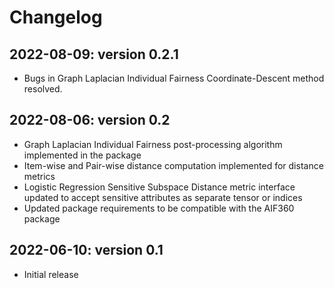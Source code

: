 # Changelog

## 2022-08-09: version 0.2.1
- Bugs in Graph Laplacian Individual Fairness Coordinate-Descent method resolved.

## 2022-08-06: version 0.2
- Graph Laplacian Individual Fairness post-processing algorithm implemented in the package
- Item-wise and Pair-wise distance computation implemented for distance metrics
- Logistic Regression Sensitive Subspace Distance metric interface updated to accept sensitive attributes as separate tensor or indices
- Updated package requirements to be compatible with the AIF360 package

## 2022-06-10: version 0.1
- Initial release